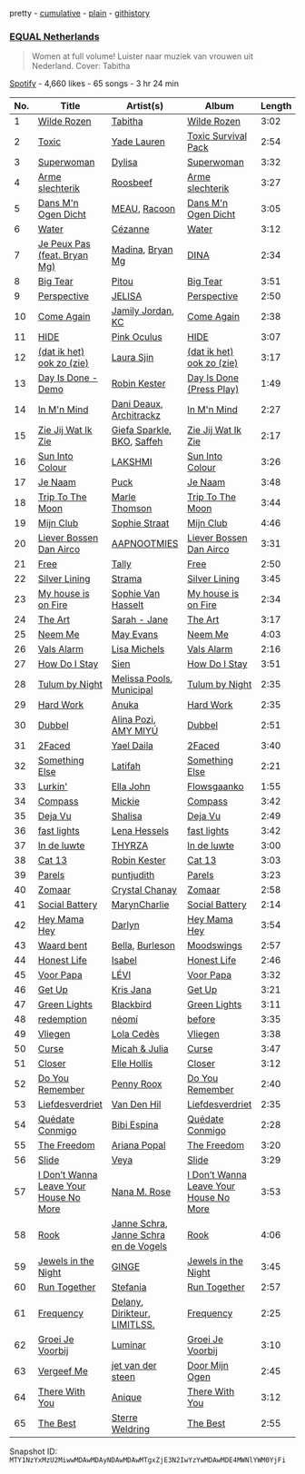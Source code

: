 pretty - [cumulative](/playlists/cumulative/37i9dQZF1DXaXn0hGbmLLg.md) - [plain](/playlists/plain/37i9dQZF1DXaXn0hGbmLLg) - [githistory](https://github.githistory.xyz/mackorone/spotify-playlist-archive/blob/main/playlists/plain/37i9dQZF1DXaXn0hGbmLLg)

### [EQUAL Netherlands](https://open.spotify.com/playlist/37i9dQZF1DXaXn0hGbmLLg)

> Women at full volume! Luister naar muziek van vrouwen uit Nederland\. Cover: Tabitha

[Spotify](https://open.spotify.com/user/spotify) - 4,660 likes - 65 songs - 3 hr 24 min

| No. | Title | Artist(s) | Album | Length |
|---|---|---|---|---|
| 1 | [Wilde Rozen](https://open.spotify.com/track/62B4ceP9bpaBYV7h443aMp) | [Tabitha](https://open.spotify.com/artist/7iBY1RLWDV5zX9NDNQxurm) | [Wilde Rozen](https://open.spotify.com/album/7Eea9Jvh1okLitSUSQIF1W) | 3:02 |
| 2 | [Toxic](https://open.spotify.com/track/30V5d38AvuTJHaeifAnhqE) | [Yade Lauren](https://open.spotify.com/artist/2YkP9pfIZ6hJKeuppuz8qT) | [Toxic Survival Pack](https://open.spotify.com/album/3oJ4RSyj040xw5TPAF3Lqh) | 2:54 |
| 3 | [Superwoman](https://open.spotify.com/track/6h3tbsv5c8VFHRo7EhP7sx) | [Dylisa](https://open.spotify.com/artist/1EZhPZUiU6c52gOAZLIcR2) | [Superwoman](https://open.spotify.com/album/7JkGW9NeQVaCvp3JrfbD1F) | 3:32 |
| 4 | [Arme slechterik](https://open.spotify.com/track/6fMjsR246hnRxJJRg22w8J) | [Roosbeef](https://open.spotify.com/artist/5W6gRzU3M4IpIWjy8D52i5) | [Arme slechterik](https://open.spotify.com/album/5bMcXhMmxeJOKQ7j4izUPn) | 3:27 |
| 5 | [Dans M'n Ogen Dicht](https://open.spotify.com/track/1KTYxEsgVcoyCa3PE28ZnH) | [MEAU](https://open.spotify.com/artist/2F3Mdh2idBVOiMTxXoxc10), [Racoon](https://open.spotify.com/artist/30mNTnmvPn3HwXA5dW1Iza) | [Dans M'n Ogen Dicht](https://open.spotify.com/album/42tXcJPo0MY8U9tv9U6Q7e) | 3:05 |
| 6 | [Water](https://open.spotify.com/track/28iSdtYnCWmyO1MCicD5XK) | [Cézanne](https://open.spotify.com/artist/0vodNqnsmfqjOqxS7sfOp3) | [Water](https://open.spotify.com/album/6rPiAHmdljEhMlngDV53FM) | 3:12 |
| 7 | [Je Peux Pas \(feat\. Bryan Mg\)](https://open.spotify.com/track/0kH4mqQwTavVCZHqvObDDT) | [Madina](https://open.spotify.com/artist/0y4l7r6TBlGR78AVAXdMuI), [Bryan Mg](https://open.spotify.com/artist/1PyToLP6F2rzV0ZSR71lgl) | [DINA](https://open.spotify.com/album/5XGNTp1quhPUa802eU0Ver) | 2:34 |
| 8 | [Big Tear](https://open.spotify.com/track/11Wa9prSVX7p5Y3SqI4JSo) | [Pitou](https://open.spotify.com/artist/27aUOc2h4pz72oZen497Va) | [Big Tear](https://open.spotify.com/album/57MKKTC3t5ARsyEgaOPp13) | 3:51 |
| 9 | [Perspective](https://open.spotify.com/track/5a1Pl91hOE0AS7dS6bsSEI) | [JELISA](https://open.spotify.com/artist/0KaC2z2SJoxk3vCDdl1AKx) | [Perspective](https://open.spotify.com/album/2MjPEVHjsODNpIbAB4A0NB) | 2:50 |
| 10 | [Come Again](https://open.spotify.com/track/7wglAt3BbpWpsxOKtwyGO5) | [Jamily Jordan](https://open.spotify.com/artist/6gHqhHMbrZ5VHK1z3CoqDa), [KC](https://open.spotify.com/artist/3STIe3ZmArSpfSUD6lZuCv) | [Come Again](https://open.spotify.com/album/2Ho1QmKDbdHRwis54vPmea) | 2:38 |
| 11 | [HIDE](https://open.spotify.com/track/5knGKIVDVXxvU5kHtcHTj7) | [Pink Oculus](https://open.spotify.com/artist/0Fgve0HNaQEPK4xupHohzg) | [HIDE](https://open.spotify.com/album/5ChDTYFVz10WVtFudoVhbM) | 3:07 |
| 12 | [\(dat ik het\) ook zo \(zie\)](https://open.spotify.com/track/2kt1oBPURzDuI5xiGc7ZZo) | [Laura Sjin](https://open.spotify.com/artist/6bf1bbhtxECuliHnaTAJ8L) | [\(dat ik het\) ook zo \(zie\)](https://open.spotify.com/album/3uGrmFLrxqgLFycAngf9D1) | 3:17 |
| 13 | [Day Is Done \- Demo](https://open.spotify.com/track/2cKxLwmtvdyOJupA0vDZ7s) | [Robin Kester](https://open.spotify.com/artist/43FIX6vzpqRHK1VXQmRlKE) | [Day Is Done \(Press Play\)](https://open.spotify.com/album/6ml6jWh3U2oDCwbPKvz7yi) | 1:49 |
| 14 | [In M'n Mind](https://open.spotify.com/track/0U4aE9KIaHW1DgzlxWfIkR) | [Dani Deaux](https://open.spotify.com/artist/7kCYdycnUmRJJX8cllnq9H), [Architrackz](https://open.spotify.com/artist/5YqXgMhzkUnyjYQGgoIvoq) | [In M'n Mind](https://open.spotify.com/album/39MT1sBbQoTZQR7QZlN1f5) | 2:27 |
| 15 | [Zie Jij Wat Ik Zie](https://open.spotify.com/track/7uus9cRpPRDqR7Wl7aY9o1) | [Giefa Sparkle](https://open.spotify.com/artist/3mqzTvW2KgKL0cVKtFMwyh), [BKO](https://open.spotify.com/artist/3ZZlaq6tv1IcMjNtrZpsLd), [Saffeh](https://open.spotify.com/artist/6eSYjiVkHcfFiHz8tBlSOz) | [Zie Jij Wat Ik Zie](https://open.spotify.com/album/6hW091pOCLwglZqWlKuXNl) | 2:17 |
| 16 | [Sun Into Colour](https://open.spotify.com/track/3twSE1HYa9te4UuVMlXSQI) | [LAKSHMI](https://open.spotify.com/artist/3PSaVjQnbHmuOKLBbFVxuW) | [Sun Into Colour](https://open.spotify.com/album/6QrKClsnHTDRw3cbbgZGAr) | 3:26 |
| 17 | [Je Naam](https://open.spotify.com/track/0Yyg0rGtaYNrODI7NY23YV) | [Puck](https://open.spotify.com/artist/25Z7oVgSb38ts7pl4c8O4V) | [Je Naam](https://open.spotify.com/album/1mJr7SzcWpc3ALEBdmkZRh) | 3:48 |
| 18 | [Trip To The Moon](https://open.spotify.com/track/7Emk72JujPHhznIC8H5KUP) | [Marle Thomson](https://open.spotify.com/artist/0QQXt83k6HdOLRfGmiAZwY) | [Trip To The Moon](https://open.spotify.com/album/6YfwgQmfX8dJurulW7Zvac) | 3:44 |
| 19 | [Mijn Club](https://open.spotify.com/track/04Ttkcr1FPGFoRQYyQ5NUz) | [Sophie Straat](https://open.spotify.com/artist/6SU1jFBqw4tZJQDT8iQ6Nw) | [Mijn Club](https://open.spotify.com/album/7LxNGmO6ljK2k8FNyqsKjG) | 4:46 |
| 20 | [Liever Bossen Dan Airco](https://open.spotify.com/track/3l0dxNR5MYB2pgr8LrInD0) | [AAPNOOTMIES](https://open.spotify.com/artist/1YSKaQWXsX9w13ky4K5ckD) | [Liever Bossen Dan Airco](https://open.spotify.com/album/01cteJclGFYWo310AgxaYZ) | 3:31 |
| 21 | [Free](https://open.spotify.com/track/2rVgjeVz5NzsrRLlL1xkCe) | [Tally](https://open.spotify.com/artist/1BGmvURhdsSvMFEmQkL71k) | [Free](https://open.spotify.com/album/1EZ6HFzLZYidlgBVXDssIr) | 2:50 |
| 22 | [Silver Lining](https://open.spotify.com/track/3iyGEieqRrkyuUcvZ1OpfW) | [Strama](https://open.spotify.com/artist/09PM8Vw3f7uJySKt1KZLk0) | [Silver Lining](https://open.spotify.com/album/2VTa1r6RP9grd8BnyhZ1cz) | 3:45 |
| 23 | [My house is on Fire](https://open.spotify.com/track/5MmTY46UEjSN7sjCuwyxs5) | [Sophie Van Hasselt](https://open.spotify.com/artist/3r68N4ZRD3j8AfGrGvhMVm) | [My house is on Fire](https://open.spotify.com/album/5qSxmt2w3jLFEu9xTXLPxV) | 2:34 |
| 24 | [The Art](https://open.spotify.com/track/6vLgh54D47eNySoyZzYsHQ) | [Sarah \- Jane](https://open.spotify.com/artist/6lzX2w1Ibni9xPkGAutV7p) | [The Art](https://open.spotify.com/album/6G9smZHcyczrM74IX9AEqP) | 3:17 |
| 25 | [Neem Me](https://open.spotify.com/track/6J9Tdlp7iELEPXycHz0aWF) | [May Evans](https://open.spotify.com/artist/5k9sSEBSrvpLVxBJqCgs6f) | [Neem Me](https://open.spotify.com/album/4lilm6LZTKMfHOpPoZmDv0) | 4:03 |
| 26 | [Vals Alarm](https://open.spotify.com/track/0NzWdMWrSHASaTBaE6mAcx) | [Lisa Michels](https://open.spotify.com/artist/79CPotbn7wd5Iu7dF9tY7e) | [Vals Alarm](https://open.spotify.com/album/6UgRBQHb7BLmo40BMVd7i6) | 2:16 |
| 27 | [How Do I Stay](https://open.spotify.com/track/26lggPt4VFuc4mrTXpoCko) | [Sien](https://open.spotify.com/artist/70s6wNcLlLBXStN4iRGFTW) | [How Do I Stay](https://open.spotify.com/album/6dniARoijZd3SfgjTecBTl) | 3:51 |
| 28 | [Tulum by Night](https://open.spotify.com/track/4asR29jPkn3dUcqSAHShcN) | [Melissa Pools](https://open.spotify.com/artist/3ZKTIDG2YvVYr9EogB9KpW), [Municipal](https://open.spotify.com/artist/16Kr9q5VCyDw6elRITKlC6) | [Tulum by Night](https://open.spotify.com/album/6bT4pibMVZfRazYOUGvZug) | 2:35 |
| 29 | [Hard Work](https://open.spotify.com/track/5erRk2eskp3Ns8pfOEtbxq) | [Anuka](https://open.spotify.com/artist/4tp1pUIwgLWIIIIOo1yPYp) | [Hard Work](https://open.spotify.com/album/5iCijpR8CvLw1ftF7M71k1) | 2:35 |
| 30 | [Dubbel](https://open.spotify.com/track/26rp1of4746XjqbBMxfoSl) | [Alina Pozi](https://open.spotify.com/artist/1qWUNJyigZXNCBfhrSVazY), [AMY MIYÚ](https://open.spotify.com/artist/5Cd6yDDRckU2zVyAzAMbLl) | [Dubbel](https://open.spotify.com/album/3hiSz6Q5Ix06lbaRdeVRy9) | 2:51 |
| 31 | [2Faced](https://open.spotify.com/track/2k5wTsehbb1Kwjvl383LKO) | [Yael Daila](https://open.spotify.com/artist/4qKEr51BeenT8ZAcwnUsWT) | [2Faced](https://open.spotify.com/album/26xCe4dguPEKZQcM8k2Dq9) | 3:40 |
| 32 | [Something Else](https://open.spotify.com/track/4uQ2yACg06Q3woQxCqier4) | [Latifah](https://open.spotify.com/artist/1a4DIEh9pp70HzDHgyjioB) | [Something Else](https://open.spotify.com/album/3QzdHOFTHTYgQB7Av30y30) | 2:21 |
| 33 | [Lurkin'](https://open.spotify.com/track/2k1qTTmsenyYDSpB8SlmEF) | [Ella John](https://open.spotify.com/artist/6bVNf3ejcCAVNod0LT1mC9) | [Flowsgaanko](https://open.spotify.com/album/3DKKFo5VESkmxWL8Bk8fTm) | 1:55 |
| 34 | [Compass](https://open.spotify.com/track/3E3YyCp5scP65NCd5uLGJC) | [Mickie](https://open.spotify.com/artist/1fhrWRji66FUx7jES5tMJX) | [Compass](https://open.spotify.com/album/74zF0JvfBNw8KM2QA3zITz) | 3:42 |
| 35 | [Deja Vu](https://open.spotify.com/track/1KO79iznZaiFVNoiTpHWka) | [Shalisa](https://open.spotify.com/artist/4KPZroA6BA8omUeCFe1Et2) | [Deja Vu](https://open.spotify.com/album/3JwaOa5CEhp68cPLoe5lwb) | 2:49 |
| 36 | [fast lights](https://open.spotify.com/track/5PJCpHIwACncCJ4FFiDGYw) | [Lena Hessels](https://open.spotify.com/artist/6YBkOQlHylyrItGxWofF64) | [fast lights](https://open.spotify.com/album/5sABz1stsj4I47a4Tc08Jd) | 3:42 |
| 37 | [In de luwte](https://open.spotify.com/track/7m8BjKgAAzPPehSKxuHrcH) | [THYRZA](https://open.spotify.com/artist/6Y0fFuFrEgAyOD2eIMwUX5) | [In de luwte](https://open.spotify.com/album/5HP04hcrdBjE8lVnQuobcv) | 3:00 |
| 38 | [Cat 13](https://open.spotify.com/track/5nFCcnOHsn6ORG0nzEctKo) | [Robin Kester](https://open.spotify.com/artist/43FIX6vzpqRHK1VXQmRlKE) | [Cat 13](https://open.spotify.com/album/2F0d12TCgGRc5RbYHitxAN) | 3:03 |
| 39 | [Parels](https://open.spotify.com/track/6wGoVHW6BNXef4Sxg1nRcc) | [puntjudith](https://open.spotify.com/artist/2TY5EKL27G5c9deuWQIj8d) | [Parels](https://open.spotify.com/album/6OwBBSR0RukcAhHEmnrgbe) | 3:23 |
| 40 | [Zomaar](https://open.spotify.com/track/3XpiTKiHjhNHQYLHKfzNvH) | [Crystal Chanay](https://open.spotify.com/artist/6D4VxzGsjglppXf6e32zzd) | [Zomaar](https://open.spotify.com/album/2vju16z8a0x18ApjjV9dar) | 2:58 |
| 41 | [Social Battery](https://open.spotify.com/track/6OdUXJOxVntq90mSo1PXBD) | [MarynCharlie](https://open.spotify.com/artist/71JkqGrg5nuc5sIVCCTjvL) | [Social Battery](https://open.spotify.com/album/7brkNsE7veyjLnwjns8MoO) | 2:14 |
| 42 | [Hey Mama Hey](https://open.spotify.com/track/7eetPJ4aqHbIqNKguOoMjj) | [Darlyn](https://open.spotify.com/artist/6epX2aWpqv4aTiL1bu4Na8) | [Hey Mama Hey](https://open.spotify.com/album/1KuwxMZ1OTdMu6tv59RrlM) | 3:54 |
| 43 | [Waard bent](https://open.spotify.com/track/5STeq0UwMsLyC2hbYq3Z6M) | [Bella](https://open.spotify.com/artist/4ny2jX3s8drdHQJv2UMrzi), [Burleson](https://open.spotify.com/artist/2LrUyWIbWXIs6rruqS8rw8) | [Moodswings](https://open.spotify.com/album/224ikMJ873kDRSln1io4Ej) | 2:57 |
| 44 | [Honest Life](https://open.spotify.com/track/3brtZxdsmrdkUeVpEh57qm) | [Isabel](https://open.spotify.com/artist/4A1Uwn4bWtrDMg53ioEa4Q) | [Honest Life](https://open.spotify.com/album/6bYTXFFLx60C5KB9l6zI51) | 2:46 |
| 45 | [Voor Papa](https://open.spotify.com/track/14usJLyHiIE2yiNaNCijav) | [LÉVI](https://open.spotify.com/artist/55uKaOrWGIKOXbNrKGfvzL) | [Voor Papa](https://open.spotify.com/album/42zX0AxPiKVymf0pgQ2Rd6) | 3:32 |
| 46 | [Get Up](https://open.spotify.com/track/6q9M1X0XrsdHuYIWkMs7rB) | [Kris Jana](https://open.spotify.com/artist/5rvwVSKaEFMX0a0uk1fd6e) | [Get Up](https://open.spotify.com/album/73pNQtLlJNOwTU5Cqeq5H5) | 3:21 |
| 47 | [Green Lights](https://open.spotify.com/track/0MTXWMkJDf0DC4DHn92XqQ) | [Blackbird](https://open.spotify.com/artist/5SU9mZVaI9pRXgXmIhG1fL) | [Green Lights](https://open.spotify.com/album/2FDB7KOHcqYOW1vZc9Mnjw) | 3:11 |
| 48 | [redemption](https://open.spotify.com/track/29o5Xj81WS59kvNpe7WTrI) | [néomí](https://open.spotify.com/artist/7bfwKXhmR1JF1PiBzaxY2b) | [before](https://open.spotify.com/album/0TuMy3C6HYxck3SK1NCt73) | 3:35 |
| 49 | [Vliegen](https://open.spotify.com/track/1U17zaKmY2EfdKraTPIRbY) | [Lola Cedès](https://open.spotify.com/artist/2v9aoqXvaM4EYpccxBYeJ0) | [Vliegen](https://open.spotify.com/album/18w0PcdJvfC0BFdQH5qISU) | 3:38 |
| 50 | [Curse](https://open.spotify.com/track/350doTZXfysSekyBeieXTp) | [Micah & Julia](https://open.spotify.com/artist/5ky4yhXKn4OZw7KtZmfJKE) | [Curse](https://open.spotify.com/album/6DJYhCiCwyRmnpSZeG2nEQ) | 3:47 |
| 51 | [Closer](https://open.spotify.com/track/2E59KC1tFLaHW7TRe8TGts) | [Elle Hollis](https://open.spotify.com/artist/5ZCeCsLU92i1Uv75rarNNn) | [Closer](https://open.spotify.com/album/1qnGl65cggnHITo1w3aSq2) | 3:12 |
| 52 | [Do You Remember](https://open.spotify.com/track/5cwG3BKujR3JGpiLdvaz07) | [Penny Roox](https://open.spotify.com/artist/5DXArm1WRDZcLjxEAsEDdg) | [Do You Remember](https://open.spotify.com/album/4owjufJXNSYsjiBuVLl0qW) | 2:40 |
| 53 | [Liefdesverdriet](https://open.spotify.com/track/19Nvzgedwg3r40j1K5uvzL) | [Van Den Hil](https://open.spotify.com/artist/5P5E6jVSNpreJUSWRJNjcl) | [Liefdesverdriet](https://open.spotify.com/album/5bF3RMbAblPzE2K73mzYbU) | 2:35 |
| 54 | [Quédate Conmigo](https://open.spotify.com/track/3WtCLI8vduWzy0wVvJOi58) | [Bibi Espina](https://open.spotify.com/artist/2k15oZ4LzjoNzlhyUCy6ni) | [Quédate Conmigo](https://open.spotify.com/album/5xIp1nt6m5mw2J1xpvtWRX) | 2:28 |
| 55 | [The Freedom](https://open.spotify.com/track/6CSEQC4vPhq527MSTBtfyu) | [Ariana Popal](https://open.spotify.com/artist/2KtR4fuIjdVu1h8slsENsD) | [The Freedom](https://open.spotify.com/album/4JaIIWp96F9Np3iyYdwPVV) | 3:20 |
| 56 | [Slide](https://open.spotify.com/track/7B17SqlijYzyTmIjVknYxU) | [Veya](https://open.spotify.com/artist/1BmOO49fZVNsNhWIW1l6nU) | [Slide](https://open.spotify.com/album/7ta105z1IiUpgBkpCfBI8K) | 3:29 |
| 57 | [I Don’t Wanna Leave Your House No More](https://open.spotify.com/track/0kx69l5ylDYtas9p7lMLNV) | [Nana M\. Rose](https://open.spotify.com/artist/11vVr1ilkEZxce5560jPmC) | [I Don’t Wanna Leave Your House No More](https://open.spotify.com/album/3SvkdNPs72zZneFiYuNi5u) | 3:53 |
| 58 | [Rook](https://open.spotify.com/track/42wV71GPSIq02PoJ82z274) | [Janne Schra](https://open.spotify.com/artist/7IGk0iXhaPjqvQF4Zi2R2K), [Janne Schra en de Vogels](https://open.spotify.com/artist/7ll2WaPLHfSc56KEdPRlZc) | [Rook](https://open.spotify.com/album/2XvTrNIKVEEu2zKGIWrtz7) | 4:06 |
| 59 | [Jewels in the Night](https://open.spotify.com/track/6HZTp6aIfkqEp5DBJR4JIx) | [GINGE](https://open.spotify.com/artist/5FuFC5tiYFDxVJQVupJ6Zt) | [Jewels in the Night](https://open.spotify.com/album/0TFdoAI3m8f9HrDeTvSy3P) | 3:45 |
| 60 | [Run Together](https://open.spotify.com/track/6hAlCAKjBmBfOZPOdavGhF) | [Stefania](https://open.spotify.com/artist/0HZUhj5PZHzHMWSI4s8rOQ) | [Run Together](https://open.spotify.com/album/33ltul702GLxQwnkvD4QNq) | 2:57 |
| 61 | [Frequency](https://open.spotify.com/track/2ew7KzRfPRiLt1JWxPHOwW) | [Delany](https://open.spotify.com/artist/1XTd9ZCFzkRPUoO9yHQAYP), [Dirikteur](https://open.spotify.com/artist/2RvGx3eWrv0Yiq6nJQNXwA), [LIMITLSS.](https://open.spotify.com/artist/2e95B4dNic2RcU0aHeKg5L) | [Frequency](https://open.spotify.com/album/79Z2698x1Mtjw5726ZvTDm) | 2:25 |
| 62 | [Groei Je Voorbij](https://open.spotify.com/track/5NrTVctDax2BSgT0CvlJi8) | [Luminar](https://open.spotify.com/artist/4XVWcEp6zOQScLQZl4fCsT) | [Groei Je Voorbij](https://open.spotify.com/album/2h1lQhz5ZH2GLM0xVilLs9) | 3:10 |
| 63 | [Vergeef Me](https://open.spotify.com/track/4E4IBNTNsWaGDZmxXaidVw) | [jet van der steen](https://open.spotify.com/artist/60bPC311AlvVdIzqQZyeHo) | [Door Mijn Ogen](https://open.spotify.com/album/6tEPaLpRd1tHYvjtE8nXwk) | 2:45 |
| 64 | [There With You](https://open.spotify.com/track/4vrjwq1LIui6T57W54UhFb) | [Anique](https://open.spotify.com/artist/3vtjf6C3LPZf3ZwP07fczx) | [There With You](https://open.spotify.com/album/3ZZyfzP16sYvZY6sBooyvW) | 3:12 |
| 65 | [The Best](https://open.spotify.com/track/6JDmmtaNAmhkVOya1sFoJU) | [Sterre Weldring](https://open.spotify.com/artist/59s7DQXAvTQemfh1di85uL) | [The Best](https://open.spotify.com/album/1D85L9ziq9Qea1wdwy8TAL) | 2:55 |

Snapshot ID: `MTY1NzYxMzU2MiwwMDAwMDAyNDAwMDAwMTgxZjE3N2IwYzYwMDAwMDE4MWNlYWM0YjFi`
